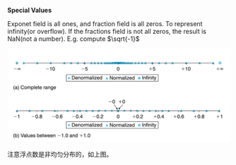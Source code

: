 **Special Values**

Exponet field is all ones, and fraction field is all zeros. To  represent infinity(or overflow). If the fractions field is not all zeros, the result is NaN(not a number). E.g. compute $\sqrt{-1}$

![not uniform](https://raw.githubusercontent.com/lih627/MyPicGo/master/imgs/20211108220502.png)

注意浮点数是非均匀分布的，如上图。
